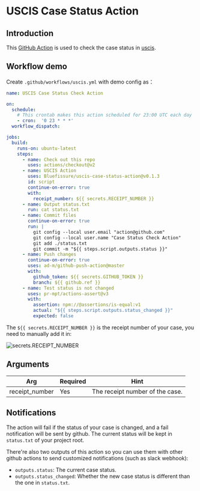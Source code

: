 # USCIS Case Status Action

## Introduction

This [GitHub Action](https://docs.github.com/en/actions) is used to
check the case status in [uscis](https://egov.uscis.gov/casestatus/landing.do).

## Workflow demo

Create `.github/workflows/uscis.yml` with demo config as：

```yaml
name: USCIS Case Status Check Action

on:
  schedule:
    # This crontab makes this action scheduled for 23:00 UTC each day
    - cron:  '0 23 * * *'
  workflow_dispatch:

jobs:
  build:
    runs-on: ubuntu-latest
    steps:
      - name: Check out this repo
        uses: actions/checkout@v2
      - name: USCIS Action
        uses: Bluefissure/uscis-case-status-action@v0.1.3
        id: script
        continue-on-error: true
        with:
          receipt_number: ${{ secrets.RECEIPT_NUMBER }}
      - name: Output status.txt
        run: cat status.txt
      - name: Commit files
        continue-on-error: true
        run: |
          git config --local user.email "action@github.com"
          git config --local user.name "Case Status Check Action"
          git add ./status.txt
          git commit -m "${{ steps.script.outputs.status }}"
      - name: Push changes
        continue-on-error: true
        uses: ad-m/github-push-action@master
        with:
          github_token: ${{ secrets.GITHUB_TOKEN }}
          branch: ${{ github.ref }}
      - name: Test status is not changed
        uses: pr-mpt/actions-assert@v3
        with:
          assertion: npm://@assertions/is-equal:v1
          actual: "${{ steps.script.outputs.status_changed }}"
          expected: false
```

The `${{ secrets.RECEIPT_NUMBER }}` is the receipt number of your case, you need to manually add it in:

![secrets.RECEIPT_NUMBER](https://vip1.loli.io/2022/05/26/C8XgA1j2eKbBpav.png)


## Arguments


| Arg | Required | Hint |
| --- | --- | --- |
| receipt_number | Yes | The receipt number of the case. |


## Notifications

The action will fail if the status of your case is changed, and a fail notification will be sent by github.
The current status will be kept in `status.txt` of your project root.

There're also two outputs of this action so you can use them with other github actions to send customized notifications 
(such as slack webhook):

- `outputs.status`: The current case status.
- `outputs.status_changed`: Whether the new case status is different than the one in `status.txt`.

